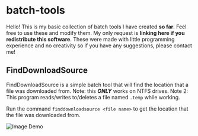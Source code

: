 # batch-tools

Hello! This is my basic collection of batch tools I have created **so far**. Feel free to use these and modify them. My only request is **linking here if you redistribute this software**. These were made with little programming experience and no creativity so if you have any suggestions, please contact me!



## FindDownloadSource

FindDownloadSource is a simple batch tool that will find the location that a file was downloaded from. Note: this ***ONLY*** works on NTFS drives. Note 2: This program reads/writes to/deletes a file named `.temp` while working.

Run the command `finddownloadsource <file name>` to get the location that the file was downloaded from.

![Image Demo]()
